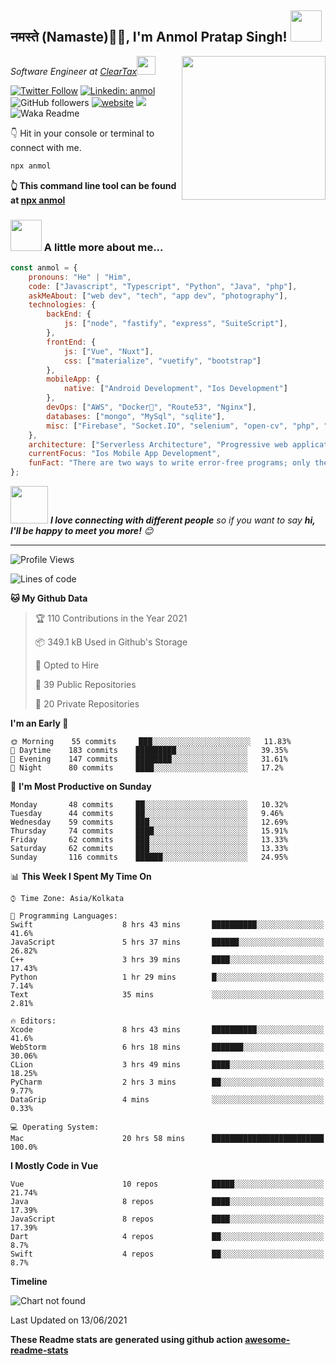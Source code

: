 <h2>नमस्ते (Namaste)🙏🏻, I'm Anmol Pratap Singh! <img src="https://media.giphy.com/media/12oufCB0MyZ1Go/giphy.gif" width="50"></h2>
<img align='right' src="https://media.giphy.com/media/M9gbBd9nbDrOTu1Mqx/giphy.gif" width="230">
<p><em>Software Engineer at <a href="http://www.cleartax.in">ClearTax</a><img src="https://media.giphy.com/media/WUlplcMpOCEmTGBtBW/giphy.gif" width="30"> 
</em></p>

[![Twitter Follow](https://img.shields.io/twitter/follow/misteranmol?label=Follow)](https://twitter.com/intent/follow?screen_name=misteranmol)
[![Linkedin: anmol](https://img.shields.io/badge/-anmol-blue?style=flat-square&logo=Linkedin&logoColor=white&link=https://www.linkedin.com/in/anmol-p-singh/)](https://www.linkedin.com/in/anmol-p-singh/)
![GitHub followers](https://img.shields.io/github/followers/anmol098?label=Follow&style=social)
[![website](https://img.shields.io/badge/Website-46a2f1.svg?&style=flat-square&logo=Google-Chrome&logoColor=white&link=https://anmolsingh.me/)](https://anmolsingh.me/)
![](https://visitor-badge.glitch.me/badge?page_id=anmol098.anmol098)
![Waka Readme](https://github.com/anmol098/anmol098/workflows/Waka%20Readme/badge.svg)

👇 Hit in your console or terminal to connect with me.

```bash
npx anmol
```
**👆 This command line tool can be found at [npx anmol](https://github.com/anmol098/npx_card)**

### <img src="https://media.giphy.com/media/VgCDAzcKvsR6OM0uWg/giphy.gif" width="50"> A little more about me...  

```javascript
const anmol = {
    pronouns: "He" | "Him",
    code: ["Javascript", "Typescript", "Python", "Java", "php"],
    askMeAbout: ["web dev", "tech", "app dev", "photography"],
    technologies: {
        backEnd: {
            js: ["node", "fastify", "express", "SuiteScript"],
        },
        frontEnd: {
            js: ["Vue", "Nuxt"],
            css: ["materialize", "vuetify", "bootstrap"]
        },
        mobileApp: {
            native: ["Android Development", "Ios Development"]
        },
        devOps: ["AWS", "Docker🐳", "Route53", "Nginx"],
        databases: ["mongo", "MySql", "sqlite"],
        misc: ["Firebase", "Socket.IO", "selenium", "open-cv", "php", "SuiteApp"]
    },
    architecture: ["Serverless Architecture", "Progressive web applications", "Single page applications"],
    currentFocus: "Ios Mobile App Development",
    funFact: "There are two ways to write error-free programs; only the third one works"
};
```

<img src="https://media.giphy.com/media/LnQjpWaON8nhr21vNW/giphy.gif" width="60"> <em><b>I love connecting with different people</b> so if you want to say <b>hi, I'll be happy to meet you more!</b> 😊</em>

---
<!--START_SECTION:waka-->
![Profile Views](http://img.shields.io/badge/Profile%20Views-778-blue)

![Lines of code](https://img.shields.io/badge/From%20Hello%20World%20I%27ve%20Written-1.5%20million%20lines%20of%20code-blue)

**🐱 My Github Data** 

> 🏆 110 Contributions in the Year 2021
 > 
> 📦 349.1 kB Used in Github's Storage 
 > 
> 💼 Opted to Hire
 > 
> 📜 39 Public Repositories 
 > 
> 🔑 20 Private Repositories  
 > 
**I'm an Early 🐤** 

```text
🌞 Morning    55 commits     ███░░░░░░░░░░░░░░░░░░░░░░   11.83% 
🌆 Daytime    183 commits    █████████░░░░░░░░░░░░░░░░   39.35% 
🌃 Evening    147 commits    ████████░░░░░░░░░░░░░░░░░   31.61% 
🌙 Night      80 commits     ████░░░░░░░░░░░░░░░░░░░░░   17.2%

```
📅 **I'm Most Productive on Sunday** 

```text
Monday       48 commits     ██░░░░░░░░░░░░░░░░░░░░░░░   10.32% 
Tuesday      44 commits     ██░░░░░░░░░░░░░░░░░░░░░░░   9.46% 
Wednesday    59 commits     ███░░░░░░░░░░░░░░░░░░░░░░   12.69% 
Thursday     74 commits     ████░░░░░░░░░░░░░░░░░░░░░   15.91% 
Friday       62 commits     ███░░░░░░░░░░░░░░░░░░░░░░   13.33% 
Saturday     62 commits     ███░░░░░░░░░░░░░░░░░░░░░░   13.33% 
Sunday       116 commits    ██████░░░░░░░░░░░░░░░░░░░   24.95%

```


📊 **This Week I Spent My Time On** 

```text
⌚︎ Time Zone: Asia/Kolkata

💬 Programming Languages: 
Swift                    8 hrs 43 mins       ██████████░░░░░░░░░░░░░░░   41.6% 
JavaScript               5 hrs 37 mins       ██████░░░░░░░░░░░░░░░░░░░   26.82% 
C++                      3 hrs 39 mins       ████░░░░░░░░░░░░░░░░░░░░░   17.43% 
Python                   1 hr 29 mins        █░░░░░░░░░░░░░░░░░░░░░░░░   7.14% 
Text                     35 mins             ░░░░░░░░░░░░░░░░░░░░░░░░░   2.81%

🔥 Editors: 
Xcode                    8 hrs 43 mins       ██████████░░░░░░░░░░░░░░░   41.6% 
WebStorm                 6 hrs 18 mins       ███████░░░░░░░░░░░░░░░░░░   30.06% 
CLion                    3 hrs 49 mins       ████░░░░░░░░░░░░░░░░░░░░░   18.25% 
PyCharm                  2 hrs 3 mins        ██░░░░░░░░░░░░░░░░░░░░░░░   9.77% 
DataGrip                 4 mins              ░░░░░░░░░░░░░░░░░░░░░░░░░   0.33%

💻 Operating System: 
Mac                      20 hrs 58 mins      █████████████████████████   100.0%

```

**I Mostly Code in Vue** 

```text
Vue                      10 repos            █████░░░░░░░░░░░░░░░░░░░░   21.74% 
Java                     8 repos             ████░░░░░░░░░░░░░░░░░░░░░   17.39% 
JavaScript               8 repos             ████░░░░░░░░░░░░░░░░░░░░░   17.39% 
Dart                     4 repos             ██░░░░░░░░░░░░░░░░░░░░░░░   8.7% 
Swift                    4 repos             ██░░░░░░░░░░░░░░░░░░░░░░░   8.7%

```


**Timeline**

![Chart not found](https://raw.githubusercontent.com/anmol098/anmol098/master/charts/bar_graph.png) 


 Last Updated on 13/06/2021
<!--END_SECTION:waka-->

**These Readme stats are generated using github action [awesome-readme-stats](https://github.com/anmol098/waka-readme-stats)**
